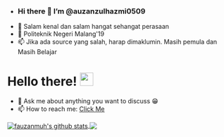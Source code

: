 - ### Hi there 👋 I’m @auzanzulhazmi0509
- 👀 Salam kenal dan salam hangat sehangat perasaan
- 💞️ Politeknik Negeri Malang'19
- 📫 Jika ada source yang salah, harap dimaklumin. Masih pemula dan Masih Belajar

<!--
**fauzanmuh/fauzanmuh** is a ✨ _special_ ✨ repository because its `README.md` (this file) appears on your GitHub profile.
# Hello there! <img src="https://raw.githubusercontent.com/MartinHeinz/MartinHeinz/master/wave.gif" width="30px">

Here are some ideas to get you started:

- 🔭 I’m currently working on ...
- 🌱 I’m currently learning ...
- 👯 I’m looking to collaborate on ...
- 🤔 I’m looking for help with ...
- 💬 Ask me about ...
- 📫 How to reach me: ...
- 😄 Pronouns: ...
- ⚡ Fun fact: ...
-->
# Hello there! <img src="https://raw.githubusercontent.com/MartinHeinz/MartinHeinz/master/wave.gif" width="30px">

- 💬 Ask me about anything you want to discuss :grin:
- 📫 How to reach me: [Click Me](https://instagram.com/auzan_zh)


<a href="https://github.com/anuraghazra/github-readme-stats">
  <img align="center" src="https://github-readme-stats.anuraghazra1.vercel.app/api?username=auzanzulhazmi0509&show_icons=true&include_all_commits=true&theme=radical" alt="fauzanmuh's github stats" />
</a>
<a href="https://github.com/anuraghazra/github-readme-stats">
  <!-- Change the `github-readme-stats.anuraghazra1.vercel.app` to `github-readme-stats.vercel.app`  -->
  <img align="center" src="https://github-readme-stats.anuraghazra1.vercel.app/api/top-langs/?username=auzanzulhazmi0509&layout=compact&theme=radical" />
</a>


